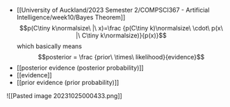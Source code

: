 - [[University of Auckland/2023 Semester 2/COMPSCI367 - Artificial Intelligence/week10/Bayes Theorem]]
$$p(C\tiny k\normalsize\ |\ x)=\frac {p(C\tiny k)\normalsize\ \cdot\ p(x\ |\ C\tiny k\normalsize)}{p(x)}$$
which basically means
$$posterior = \frac {prior\ \times\ likelihood}{evidence}$$
- [[posterior evidence (posterior probability)]]
- [[evidence]]
- [[prior evidence (prior probability)]]

![[Pasted image 20231025000433.png]]


